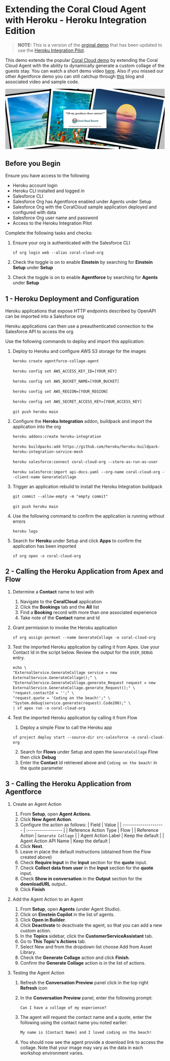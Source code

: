 Extending the Coral Cloud Agent with Heroku - Heroku Integration Edition
========================================================================

> **NOTE:** This is a version of the [orginal demo](https://github.com/heroku-examples/agentforce-collage-agent) that has been updated to use the [Heroku Integration Pilot](https://www.youtube.com/watch?v=T5kOGNuTCLE).

This demo extends the popular [Coral Cloud demo](https://trailhead.salesforce.com/content/learn/projects/quick-start-explore-the-coral-cloud-sample-app) by extending the Coral Cloud Agent with the ability to dynamically generate a custom collage of the guests stay. You can watch a short demo video [here](https://www.youtube.com/watch?v=yd97A9GLFUA). Also if you missed our other Agentforce demo you can still catchup through [this](https://blog.heroku.com/building-supercharged-agents-heroku-agentforce) blog and associated video and sample code.

![alt text](images/test.png "Collage")

Before you Begin
----------------

Ensure you have access to the following

- Heroku account login
- Heroku CLI installed and logged in
- Salesforce CLI
- Salesforce Org has Agentforce enabled under Agents under Setup
- Salesforce Org with the CoralCloud sample application deployed and configured with data
- Salesforce Org user name and password
- Access to the Heroku Integration Pilot

Complete the following tasks and checks:

1. Ensure your org is authenticated with the Salesforce CLI

    ```
    sf org login web --alias coral-cloud-org
    ```

2. Check the toggle is on to enable **Einstein** by searching for **Einstein Setup** under **Setup**

3. Check the toggle is on to enable **Agentforce** by searching for **Agents** under **Setup**


1 - Heroku Deployment and Configuration
---------------------------------------

Heroku applications that expose HTTP endpoints described by OpenAPI can be imported into a Salesforce org

Heroku applications can then use a preauthenticated connection to the Salesforce API to access the org

Use the following commands to deploy and import this application:

1. Deploy to Heroku and configure AWS S3 storage for the images

    ```
    heroku create agentforce-collage-agent

    heroku config set AWS_ACCESS_KEY_ID=[YOUR_KEY]

    heroku config set AWS_BUCKET_NAME=[YOUR_BUCKET]

    heroku config set AWS_REGION=[YOUR_REGION]

    heroku config set AWS_SECRET_ACCESS_KEY=[YOUR_ACCESS_KEY]

    git push heroku main
    ```

2. Configure the **Heroku Integration** addon, buildpack and import the application into the org

    ```
    heroku addons:create heroku-integration

    heroku buildpacks:add https://github.com/heroku/heroku-buildpack-heroku-integration-service-mesh

    heroku salesforce:connect coral-cloud-org --store-as-run-as-user

    heroku salesforce:import api-docs.yaml --org-name coral-cloud-org --client-name GenerateCollage
    ```

3. Trigger an application rebuild to install the Heroku Integration buildpack

    ```
    git commit --allow-empty -m "empty commit"

    git push heroku main
    ```

4. Use the following command to confirm the application is running without errors

    ```
    heroku logs
    ```

5. Search for **Heroku** under Setup and click **Apps** to confirm the application has been imported

    ```
    sf org open -o coral-cloud-org
    ```

2 - Calling the Heroku Application from Apex and Flow
-----------------------------------------------------

1. Determine a **Contact** name to test with

   1. Navigate to the **CoralCloud** application 
   2. Click the **Bookings** tab and the **All** list
   3. Find a **Booking** record with more than one associated experience 
   4. Take note of the **Contact** name and Id

2. Grant permission to invoke the Heroku application

    ```
    sf org assign permset --name GenerateCollage -o coral-cloud-org
    ```

3. Test the imported Heroku application by calling it from Apex. Use your Contact Id in the script below. Review the output for the `USER_DEBUG` entry.

    ```
    echo \
    "ExternalService.GenerateCollage service = new ExternalService.GenerateCollage();" \
    "ExternalService.GenerateCollage.generate_Request request = new ExternalService.GenerateCollage.generate_Request();" \
    "request.contactId = '';" \
    "request.quote = 'Coding on the beach!';" \
    "System.debug(service.generate(request).Code200);" \
    | sf apex run -o coral-cloud-org
    ```

4. Test the imported Heroku application by calling it from Flow

    1. Deploy a simple Flow to call the Heroku app

    ```
    sf project deploy start --source-dir src-salesforce -o coral-cloud-org
    ```

    2. Search for **Flows** under Setup and open the `GenerateCollage` Flow then click **Debug**
    3. Enter the **Contact** Id retrieved above and `Coding on the beach!` in the quote parameter


3 - Calling the Heroku Application from Agentforce
--------------------------------------------------

1. Create an Agent Action

    1. From **Setup**, open **Agent Actions**.
    2. Click **New Agent Action**.
    3. Configure the action as follows:
       | Field                 | Value              |
       | :-------------------- | :----------------- |
       | Reference Action Type | Flow               |
       | Reference Action      | `Generate Collage` |
       | Agent Action Label    | Keep the default   |
       | Agent Action API Name | Keep the default   |
   4. Click **Next**.
   5. Leave in place the default instructions (obtained from the Flow created above)
   6. Check **Require Input** in the **Input** section for the **quote** input.
   7. Check **Collect data from user** in the **Input** section for the **quote** input.
   8. Check **Show in conversation** in the **Output** section for the **downloadURL** output..
   9. Click **Finish**

2. Add the Agent Action to an Agent

   1. From **Setup**, open **Agents** (under Agent Studio).
   2. Click on **Einstein Copilot** in the list of agents.
   3. Click **Open in Builder**.
   4. Click **Deactivate** to deactivate the agent, so that you can add a new custom action.
   5. In the **Topics** sidebar, click the **CustomerServiceAssistant** tab.
   6. Go to **This Topic's Actions** tab.
   7. Select New and from the dropdown list choose Add from Asset Library.
   8. Check the **Generate Collage** action and click **Finish**.
   9. Confirm the **Generate Collage** action is in the list of actions.

3. Testing the Agent Action

    1. Refresh the **Conversation Preview** panel click in the top right **Refresh** icon

    2. In the **Conversation Preview** panel, enter the following prompt:

       ```txr
       Can I have a collage of my experience?
       ```

    3. The agent will request the contact name and a quote, enter the following using the contact name you noted earlier:
   
       ```txt
       My name is [Contact Name] and I loved coding on the beach!
       ```

    3. You should now see the agent provide a download link to access the collage. Note that your image may vary as the data in each workshop environment varies.
